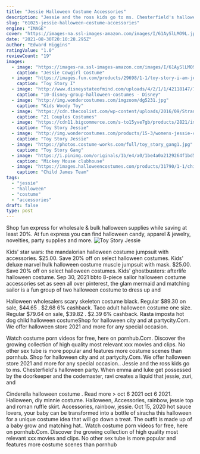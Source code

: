 ```yaml
---
title: "Jessie Halloween Costume Accessories"
description: "Jessie and the ross kids go to ms. Chesterfield's halloween party. When emma and luke get possessed by the doorkeeper and the codemaster, ravi creates a liquid that jessie, zuri, and"
slug: "61025-jessie-halloween-costume-accessories"
engine: "IMAGE"
cover: "https://images-na.ssl-images-amazon.com/images/I/61AySlLMO9L.jpg"
date: "2021-08-30T20:10:28.295Z"
author: "Edward Higgins"
ratingValue: "1.0"
reviewCount: "19"
images:
  - image: "https://images-na.ssl-images-amazon.com/images/I/61AySlLMO9L.jpg"
    caption: "Jessie Cowgirl Costume"
  - image: "https://images.fun.com/products/29698/1-1/toy-story-i-am-jessie-skater-dress.jpg"
    caption: "Toy Story I"
  - image: "http://www.disneystateofmind.com/uploads/4/2/1/1/42118147/747509600.jpg"
    caption: "10-disney-group-halloween-costumes - Disney"
  - image: "http://img.wondercostumes.com/imgzoom/dg5231.jpg"
    caption: "Kids Woody Toy"
  - image: "https://cdn.thecoolist.com/wp-content/uploads/2016/09/Stranger-Things-couples-costume-960x720.jpg"
    caption: "21 Couples Costumes"
  - image: "https://cdn11.bigcommerce.com/s-to15yve7gb/products/2821/images/3095/dg95781__87787.1526681538.500.750.jpg?c=2"
    caption: "Toy Story Jessie"
  - image: "http://img.wondercostumes.com/products/15-3/womens-jessie-costume-kit.jpg"
    caption: "Toy Story Jessie"
  - image: "https://photos.costume-works.com/full/toy_story_gang1.jpg"
    caption: "Toy Story Gang"
  - image: "https://i.pinimg.com/originals/1b/e4/a0/1be4a0a2129264f1bd584f594389cfa4.jpg"
    caption: "Mickey Mouse clubhouse"
  - image: "https://images.halloweencostumes.com/products/31790/1-1/child-james-team-rocket-costume.jpg"
    caption: "Child James Team"
tags:
  - "jessie"
  - "halloween"
  - "costume"
  - "accessories"
draft: false
type: post
---
```


Shop fun express for wholesale & bulk halloween supplies while saving at least 20%. At fun express you can find halloween candy, apparel & jewelry, novelties, party supplies and more.
![Toy Story Jessie](http://img.wondercostumes.com/products/15-3/womens-jessie-costume-kit.jpg "Toy Story Jessie")

Kids&#39; star wars: the mandalorian halloween costume jumpsuit with accessories. $25.00. Save 20% off on select halloween costumes. Kids&#39; deluxe marvel hulk halloween costume muscle jumpsuit with mask. $25.00. Save 20% off on select halloween costumes. Kids&#39; ghostbusters: afterlife halloween costume. Sep 30, 2021 bbto 8-piece sailor halloween costume accessories set as seen all over pinterest, the glam mermaid and matching sailor is a fun group of two halloween costume to dress up and
<!--inArticleAds-->

<!--galleryOne-->

Halloween wholesalers scary skeleton costume black. Regular $89.30 on sale, $44.65 . $2.68  6% cashback. Taco adult halloween costume one size. Regular $79.64 on sale, $39.82 . $2.39  6% cashback. Rasta imposta hot dog child halloween costumeShop for halloween city and at partycity.Com. We offer halloween store 2021 and more for any special occasion.
<!--inArticleAds-->

<!--galleryTwo-->

Watch costume porn videos for free, here on pornhub.Com. Discover the growing collection of high quality most relevant xxx movies and clips. No other sex tube is more popular and features more costume scenes than pornhub. Shop for halloween city and at partycity.Com. We offer halloween store 2021 and more for any special occasion.. Jessie and the ross kids go to ms. Chesterfield's halloween party. When emma and luke get possessed by the doorkeeper and the codemaster, ravi creates a liquid that jessie, zuri, and
<!--galleryThree-->

Cinderella halloween costume . Read more > oct 6 2021 oct 6 2021. Halloween, diy minnie costume. Halloween,  Accessories, rainbow, jessie top and roman ruffle skirt. Accessories, rainbow, jessie. Oct 15, 2020 hot sauce lovers, your baby can be transformed into a bottle of siracha this halloween for a unique costume idea that will go down a treat. The outfit is made up of a baby grow and matching hat.. Watch costume porn videos for free, here on pornhub.Com. Discover the growing collection of high quality most relevant xxx movies and clips. No other sex tube is more popular and features more costume scenes than pornhub